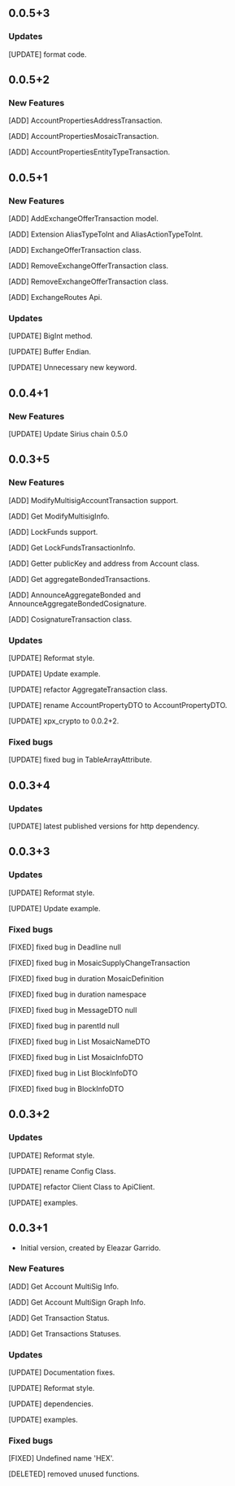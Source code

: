 ## 0.0.5+3
### Updates
[UPDATE] format code.

## 0.0.5+2
### New Features
[ADD] AccountPropertiesAddressTransaction.

[ADD] AccountPropertiesMosaicTransaction.

[ADD] AccountPropertiesEntityTypeTransaction.

## 0.0.5+1
### New Features
[ADD] AddExchangeOfferTransaction model.

[ADD] Extension AliasTypeToInt and AliasActionTypeToInt.

[ADD] ExchangeOfferTransaction class.

[ADD] RemoveExchangeOfferTransaction class.

[ADD] RemoveExchangeOfferTransaction class.

[ADD] ExchangeRoutes Api.

### Updates
[UPDATE] BigInt method.

[UPDATE] Buffer Endian.

[UPDATE] Unnecessary new keyword.

## 0.0.4+1
### New Features
[UPDATE] Update Sirius chain 0.5.0

## 0.0.3+5
### New Features
[ADD] ModifyMultisigAccountTransaction support.

[ADD] Get ModifyMultisigInfo.

[ADD] LockFunds support.

[ADD] Get LockFundsTransactionInfo.

[ADD] Getter publicKey and address from Account class.

[ADD] Get aggregateBondedTransactions.

[ADD] AnnounceAggregateBonded and AnnounceAggregateBondedCosignature.

[ADD] CosignatureTransaction class.

### Updates
[UPDATE] Reformat style.

[UPDATE] Update example.

[UPDATE] refactor AggregateTransaction class.

[UPDATE] rename AccountPropertyDTO to AccountPropertyDTO.

[UPDATE] xpx_crypto to 0.0.2+2.

### Fixed bugs

[UPDATE] fixed bug in TableArrayAttribute.

## 0.0.3+4
### Updates
[UPDATE] latest published versions for http dependency.

## 0.0.3+3
### Updates
[UPDATE] Reformat style.

[UPDATE] Update example.

### Fixed bugs
[FIXED] fixed bug in Deadline null

[FIXED] fixed bug in MosaicSupplyChangeTransaction

[FIXED] fixed bug in duration MosaicDefinition

[FIXED] fixed bug in duration namespace

[FIXED] fixed bug in MessageDTO null

[FIXED] fixed bug in parentId null

[FIXED] fixed bug in List MosaicNameDTO

[FIXED] fixed bug in List MosaicInfoDTO

[FIXED] fixed bug in List BlockInfoDTO

[FIXED] fixed bug in BlockInfoDTO

## 0.0.3+2
### Updates
[UPDATE] Reformat style.

[UPDATE] rename Config Class.

[UPDATE] refactor Client Class to ApiClient.

[UPDATE] examples.

## 0.0.3+1
- Initial version, created by Eleazar Garrido.

### New Features
[ADD] Get Account MultiSig Info.

[ADD] Get Account MultiSign Graph Info.

[ADD] Get Transaction Status.

[ADD] Get Transactions Statuses.

### Updates
[UPDATE] Documentation fixes.

[UPDATE] Reformat style.

[UPDATE] dependencies.

[UPDATE] examples.

### Fixed bugs
[FIXED] Undefined name 'HEX'.

[DELETED] removed unused functions.
